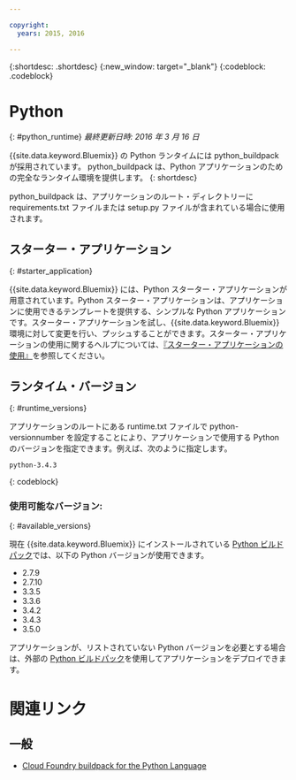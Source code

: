 ```yaml
---

copyright:
  years: 2015, 2016

---
```


{:shortdesc: .shortdesc}
{:new_window: target="_blank"}
{:codeblock: .codeblock}

# Python
{: #python_runtime}
*最終更新日時: 2016 年 3 月 16 日*

{{site.data.keyword.Bluemix}} の Python ランタイムには python_buildpack が採用されています。
python_buildpack は、Python アプリケーションのための完全なランタイム環境を提供します。
{: shortdesc}

python_buildpack は、アプリケーションのルート・ディレクトリーに requirements.txt ファイルまたは setup.py ファイルが含まれている場合に使用されます。

## スターター・アプリケーション
{: #starter_application}

{{site.data.keyword.Bluemix}} には、Python スターター・アプリケーションが用意されています。Python スターター・アプリケーションは、アプリケーションに使用できるテンプレートを提供する、シンプルな Python アプリケーションです。スターター・アプリケーションを試し、{{site.data.keyword.Bluemix}} 環境に対して変更を行い、プッシュすることができます。スターター・アプリケーションの使用に関するヘルプについては、[『スターター・アプリケーションの使用』](../../cfapps/starter_app_usage.html)を参照してください。

## ランタイム・バージョン
{: #runtime_versions}

アプリケーションのルートにある runtime.txt ファイルで python-versionnumber を設定することにより、アプリケーションで使用する Python のバージョンを指定できます。例えば、次のように指定します。

```
python-3.4.3
```
{: codeblock}


### 使用可能なバージョン:
{: #available_versions}

現在 {{site.data.keyword.Bluemix}} にインストールされている [Python ビルドパック](https://github.com/cloudfoundry/python-buildpack/releases/tag/v1.5.1)では、以下の Python バージョンが使用できます。

* 2.7.9
* 2.7.10
* 3.3.5
* 3.3.6
* 3.4.2
* 3.4.3
* 3.5.0

アプリケーションが、リストされていない Python バージョンを必要とする場合は、外部の [Python ビルドパック](https://github.com/cloudfoundry/python-buildpack)を使用してアプリケーションをデプロイできます。

# 関連リンク
## 一般
* [Cloud Foundry buildpack for the Python Language](https://github.com/cloudfoundry/python-buildpack)
